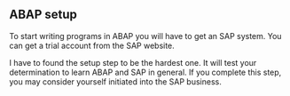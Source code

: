 ## ABAP setup

To start writing programs in ABAP you will have to get an SAP system. You can get a 
trial account from the SAP website.

I have to found the setup step to be the hardest one. It will test your determination
to learn ABAP and SAP in general. If you complete this step, you may consider yourself
initiated into the SAP business.
